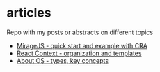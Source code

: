 # articles
Repo with my posts or abstracts on different topics  

- [MirageJS - quick start and example with CRA](https://github.com/Svetzayats/articles/blob/main/miragejs/miragejs_with_cra_quick_start.md) 
- [React Context - organization and templates](https://github.com/Svetzayats/articles/blob/main/react-context/react-context.md)
- [About OS - types, key concepts](https://github.com/Svetzayats/articles/blob/main/dev-ops/operation-system.md)

